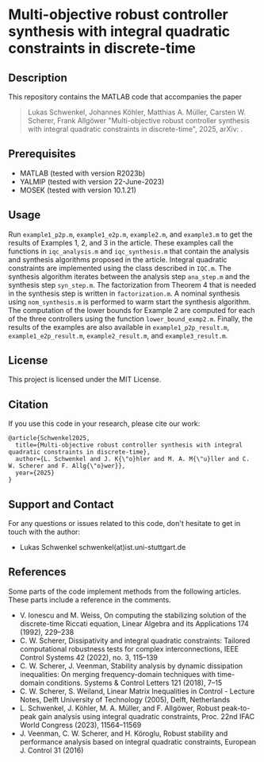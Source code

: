 # Multi-objective robust controller synthesis with integral quadratic constraints in discrete-time

## Description

This repository contains the MATLAB code that accompanies the paper 
> Lukas Schwenkel, Johannes Köhler, Matthias A. Müller, Carsten W. Scherer, Frank Allgöwer "Multi-objective robust controller synthesis with integral quadratic constraints in discrete-time", 2025, arXiv: .


## Prerequisites

- MATLAB (tested with version R2023b)
- YALMIP (tested with version 22-June-2023)
- MOSEK (tested with version 10.1.21)

## Usage

Run `example1_p2p.m`, `example1_e2p.m`, `example2.m`, and `example3.m` to get the results of Examples 1, 2, and 3 in the article. These examples call the functions in `iqc_analysis.m` and `iqc_synthesis.m` that contain the analysis and synthesis algorithms proposed in the article. Integral quadratic constraints are implemented using the class described in `IQC.m`. The synthesis algorithm iterates between the analysis step `ana_step.m` and the synthesis step `syn_step.m`. The factorization from Theorem 4 that is needed in the synthesis step is written in `factorization.m`. A nominal synthesis using `nom_synthesis.m` is performed to warm start the synthesis algorithm. The computation of the lower bounds for Example 2 are computed for each of the three controllers using the function `lower_bound_exmp2.m`. Finally, the results of the examples are also available in `example1_p2p_result.m`, `example1_e2p_result.m`, `example2_result.m`, and `example3_result.m`.

## License

This project is licensed under the MIT License.

## Citation

If you use this code in your research, please cite our work:

```text
@article{Schwenkel2025,
  title={Multi-objective robust controller synthesis with integral quadratic constraints in discrete-time},
  author={L. Schwenkel and J. K{\"o}hler and M. A. M{\"u}ller and C. W. Scherer and F. Allg{\"o}wer}},
  year={2025}
}
```
  
## Support and Contact

For any questions or issues related to this code, don't hesitate to get in touch with the author:

- Lukas Schwenkel schwenkel(at)ist.uni-stuttgart.de

## References
Some parts of the code implement methods from the following articles. These parts include a reference in the comments.

- V. Ionescu and M. Weiss, On computing the stabilizing solution of the discrete-time Riccati equation, Linear Algebra and its Applications 174 (1992), 229–238
- C. W. Scherer, Dissipativity and integral quadratic constraints: Tailored computational robustness tests for complex interconnections, IEEE Control Systems 42 (2022), no. 3, 115–139
- C. W. Scherer, J. Veenman, Stability analysis by dynamic dissipation inequalities: On merging frequency-domain techniques with time-domain conditions. Systems & Control Letters 121 (2018), 7–15
- C. W. Scherer, S. Weiland, Linear Matrix Inequalities in Control - Lecture Notes, Delft University of Technology (2005), Delft, Netherlands
- L. Schwenkel, J. Köhler, M. A. Müller, and F. Allgöwer, Robust peak-to-peak gain analysis using integral quadratic constraints, Proc. 22nd IFAC World Congress (2023), 11564–11569
- J. Veenman, C. W. Scherer, and H. Köroglu, Robust stability and performance analysis based on integral quadratic constraints, European J. Control 31 (2016)

